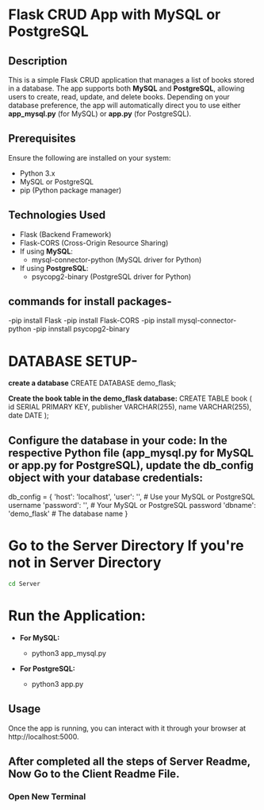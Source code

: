 # Flask CRUD App with MySQL or PostgreSQL

## Description

This is a simple Flask CRUD application that manages a list of books stored in a database. The app supports both **MySQL** and **PostgreSQL**, allowing users to create, read, update, and delete books. Depending on your database preference, the app will automatically direct you to use either **app_mysql.py** (for MySQL) or **app.py** (for PostgreSQL).

## Prerequisites

Ensure the following are installed on your system:
- Python 3.x
- MySQL or PostgreSQL
- pip (Python package manager)

## Technologies Used

- Flask (Backend Framework)
- Flask-CORS (Cross-Origin Resource Sharing)
- If using **MySQL**:
    - mysql-connector-python (MySQL driver for Python)
- If using **PostgreSQL**:
    - psycopg2-binary  (PostgreSQL driver for Python)

## commands for install packages-
-pip install Flask
-pip install Flask-CORS
-pip install mysql-connector-python
-pip innstall psycopg2-binary
   
# DATABASE SETUP-

**create a database**
CREATE DATABASE demo_flask;

**Create the book table in the demo_flask database:**
CREATE TABLE book (
    id SERIAL PRIMARY KEY,
    publisher VARCHAR(255),
    name VARCHAR(255),
    date DATE
);


## Configure the database in your code: In the respective Python file (app_mysql.py for MySQL or app.py for PostgreSQL), update the db_config object with your database credentials:

db_config = {
    'host': 'localhost',
    'user': '<your-username>',  # Use your MySQL or PostgreSQL username
    'password': '<your-password>',  # Your MySQL or PostgreSQL password
    'dbname': 'demo_flask'  # The database name
}

# Go to the Server Directory If you're not in Server Directory
```bash
cd Server
```
# Run the Application:

- **For MySQL:**
    - python3 app_mysql.py

- **For PostgreSQL:**
    - python3 app.py

## Usage
Once the app is running, you can interact with it through your browser at http://localhost:5000.


## After completed all the steps of Server Readme, Now Go to the Client Readme File.

### Open New Terminal